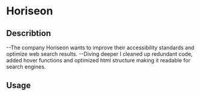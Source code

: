 # Horiseon

## Describtion

--The company Horiseon wants to improve their accessibility standards and optimize web search results. 
--Diving deeper I cleaned up redundant code, added hover functions and optimized html structure making it readable for search engines. 

## Usage

